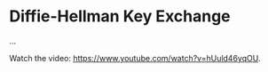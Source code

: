 # Diffie-Hellman Key Exchange

...

<div class="video-player">
  Watch the video: <a target="_blank" href="https://www.youtube.com/watch?v=hUuld46yqOU">https://www.youtube.com/watch?v=hUuld46yqOU</a>.
</div>
<script src="/assets/js/video.js"></script>

